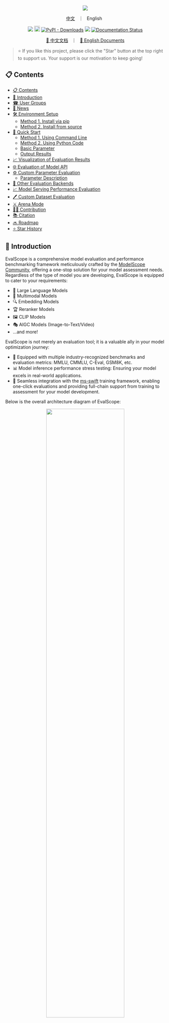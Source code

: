 <p align="center">
    <br>
    <img src="docs/en/_static/images/evalscope_logo.png"/>
    <br>
<p>


<p align="center">
  <a href="README_zh.md">中文</a> &nbsp ｜ &nbsp English &nbsp
</p>

<p align="center">
<img src="https://img.shields.io/badge/python-%E2%89%A53.9-5be.svg">
<a href="https://badge.fury.io/py/evalscope"><img src="https://badge.fury.io/py/evalscope.svg" alt="PyPI version" height="18"></a>
<a href="https://pypi.org/project/evalscope"><img alt="PyPI - Downloads" src="https://static.pepy.tech/badge/evalscope"></a>
<a href="https://github.com/modelscope/evalscope/pulls"><img src="https://img.shields.io/badge/PR-welcome-55EB99.svg"></a>
<a href='https://evalscope.readthedocs.io/en/latest/?badge=latest'><img src='https://readthedocs.org/projects/evalscope/badge/?version=latest' alt='Documentation Status' /></a>
<p>

<p align="center">
<a href="https://evalscope.readthedocs.io/zh-cn/latest/"> 📖  中文文档</a> &nbsp ｜ &nbsp <a href="https://evalscope.readthedocs.io/en/latest/"> 📖  English Documents</a>
<p>

> ⭐ If you like this project, please click the "Star" button at the top right to support us. Your support is our motivation to keep going!

## 📋 Contents
- [📋 Contents](#-contents)
- [📝 Introduction](#-introduction)
- [☎ User Groups](#-user-groups)
- [🎉 News](#-news)
- [🛠️ Environment Setup](#️-environment-setup)
  - [Method 1. Install via pip](#method-1-install-via-pip)
  - [Method 2. Install from source](#method-2-install-from-source)
- [🚀 Quick Start](#-quick-start)
  - [Method 1. Using Command Line](#method-1-using-command-line)
  - [Method 2. Using Python Code](#method-2-using-python-code)
  - [Basic Parameter](#basic-parameter)
  - [Output Results](#output-results)
- [📈 Visualization of Evaluation Results](#-visualization-of-evaluation-results)
- [🌐 Evaluation of Model API](#-evaluation-of-model-api)
- [⚙️ Custom Parameter Evaluation](#️-custom-parameter-evaluation)
  - [Parameter Description](#parameter-description)
- [🧪 Other Evaluation Backends](#-other-evaluation-backends)
- [📈 Model Serving Performance Evaluation](#-model-serving-performance-evaluation)
- [🖊️ Custom Dataset Evaluation](#️-custom-dataset-evaluation)
- [⚔️ Arena Mode](#️-arena-mode)
- [👷‍♂️ Contribution](#️-contribution)
- [📚 Citation](#-citation)
- [🔜 Roadmap](#-roadmap)
- [⭐ Star History](#-star-history)


## 📝 Introduction

EvalScope is a comprehensive model evaluation and performance benchmarking framework meticulously crafted by the [ModelScope Community](https://modelscope.cn/), offering a one-stop solution for your model assessment needs. Regardless of the type of model you are developing, EvalScope is equipped to cater to your requirements:

- 🧠 Large Language Models
- 🎨 Multimodal Models
- 🔍 Embedding Models
- 🏆 Reranker Models
- 🖼️ CLIP Models
- 🎭 AIGC Models (Image-to-Text/Video)
- ...and more!

EvalScope is not merely an evaluation tool; it is a valuable ally in your model optimization journey:

- 🏅 Equipped with multiple industry-recognized benchmarks and evaluation metrics: MMLU, CMMLU, C-Eval, GSM8K, etc.
- 📊 Model inference performance stress testing: Ensuring your model excels in real-world applications.
- 🚀 Seamless integration with the [ms-swift](https://github.com/modelscope/ms-swift) training framework, enabling one-click evaluations and providing full-chain support from training to assessment for your model development.

Below is the overall architecture diagram of EvalScope:

<p align="center">
  <img src="https://sail-moe.oss-cn-hangzhou.aliyuncs.com/yunlin/images/evalscope/doc/EvalScope%E6%9E%B6%E6%9E%84%E5%9B%BE.png" width="70%">
  <br>EvalScope Framework.
</p>

<details><summary>Framework Description</summary>

The architecture includes the following modules:
1. Input Layer
- **Model Sources**: API models (OpenAI API), local models (ModelScope)
- **Datasets**: Standard evaluation benchmarks (MMLU/GSM8k, etc.), custom data (MCQ/QA)

2. Core Functions
- **Multi-backend Evaluation**
   - Native backends: Unified evaluation for LLM/VLM/Embedding/T2I models
   - Integrated frameworks: OpenCompass/MTEB/VLMEvalKit/RAGAS

- **Performance Monitoring**
   - Model plugins: Supports various model service APIs
   - Data plugins: Supports multiple data formats
   - Metric tracking: TTFT/TPOP/Stability and other metrics

- **Tool Extensions**
   - Integration: Tool-Bench/Needle-in-a-Haystack/BFCL-v3

3. Output Layer
- **Structured Reports**: Supports JSON/Tables/Logs
- **Visualization Platforms**: Supports Gradio/Wandb/SwanLab

</details>

## ☎ User Groups

Please scan the QR code below to join our community groups:

[Discord Group](https://discord.com/invite/D27yfEFVz5)              |  WeChat Group | DingTalk Group
:-------------------------:|:-------------------------:|:-------------------------:
<img src="docs/asset/discord_qr.jpg" width="160" height="160">  |  <img src="docs/asset/wechat.png" width="160" height="160"> | <img src="docs/asset/dingding.png" width="160" height="160">


## 🎉 News

> [!IMPORTANT]
> **Version 1.0 Refactoring**
>
> Version 1.0 introduces a major overhaul of the evaluation framework, establishing a new, more modular and extensible API layer under `evalscope/api`. Key improvements include standardized data models for benchmarks, samples, and results; a registry-based design for components such as benchmarks and metrics; and a rewritten core evaluator that orchestrates the new architecture. Existing benchmark adapters have been migrated to this API, resulting in cleaner, more consistent, and easier-to-maintain implementations.

- 🔥 **[2025.09.04]** Added support for image editing task evaluation, including the [GEdit-Bench](https://modelscope.cn/datasets/stepfun-ai/GEdit-Bench) benchmark. For usage instructions, refer to the [documentation](https://evalscope.readthedocs.io/en/latest/user_guides/aigc/image_edit.html).
- 🔥 **[2025.08.22]** Version 1.0 Refactoring. Break changes, please [refer to](https://evalscope.readthedocs.io/en/latest/get_started/basic_usage.html#switching-to-version-v1-0).
- 🔥 **[2025.07.18]** The model stress testing now supports randomly generating image-text data for multimodal model evaluation. For usage instructions, refer to the [documentation](https://evalscope.readthedocs.io/en/latest/user_guides/stress_test/examples.html#id4).
- 🔥 **[2025.07.16]** Support for [τ-bench](https://github.com/sierra-research/tau-bench) has been added, enabling the evaluation of AI Agent performance and reliability in real-world scenarios involving dynamic user and tool interactions. For usage instructions, please refer to the [documentation](https://evalscope.readthedocs.io/zh-cn/latest/get_started/supported_dataset/llm.html#bench).
- 🔥 **[2025.07.14]** Support for "Humanity's Last Exam" ([Humanity's-Last-Exam](https://modelscope.cn/datasets/cais/hle)), a highly challenging evaluation benchmark. For usage instructions, refer to the [documentation](https://evalscope.readthedocs.io/en/latest/get_started/supported_dataset/llm.html#humanity-s-last-exam).
- 🔥 **[2025.07.03]** Refactored Arena Mode: now supports custom model battles, outputs a model leaderboard, and provides battle result visualization. See [reference](https://evalscope.readthedocs.io/en/latest/user_guides/arena.html) for details.
- 🔥 **[2025.06.28]** Optimized custom dataset evaluation: now supports evaluation without reference answers. Enhanced LLM judge usage, with built-in modes for "scoring directly without reference answers" and "checking answer consistency with reference answers". See [reference](https://evalscope.readthedocs.io/en/latest/advanced_guides/custom_dataset/llm.html#qa) for details.
- 🔥 **[2025.06.19]** Added support for the [BFCL-v3](https://modelscope.cn/datasets/AI-ModelScope/bfcl_v3) benchmark, designed to evaluate model function-calling capabilities across various scenarios. For more information, refer to the [documentation](https://evalscope.readthedocs.io/zh-cn/latest/third_party/bfcl_v3.html).
- 🔥 **[2025.06.02]** Added support for the Needle-in-a-Haystack test. Simply specify `needle_haystack` to conduct the test, and a corresponding heatmap will be generated in the `outputs/reports` folder, providing a visual representation of the model's performance. Refer to the [documentation](https://evalscope.readthedocs.io/en/latest/third_party/needle_haystack.html) for more details.
- 🔥 **[2025.05.29]** Added support for two long document evaluation benchmarks: [DocMath](https://modelscope.cn/datasets/yale-nlp/DocMath-Eval/summary) and [FRAMES](https://modelscope.cn/datasets/iic/frames/summary). For usage guidelines, please refer to the [documentation](https://evalscope.readthedocs.io/en/latest/get_started/supported_dataset/index.html).
- 🔥 **[2025.05.16]** Model service performance stress testing now supports setting various levels of concurrency and outputs a performance test report. [Reference example](https://evalscope.readthedocs.io/en/latest/user_guides/stress_test/quick_start.html#id3).
- 🔥 **[2025.05.13]** Added support for the [ToolBench-Static](https://modelscope.cn/datasets/AI-ModelScope/ToolBench-Static) dataset to evaluate model's tool-calling capabilities. Refer to the [documentation](https://evalscope.readthedocs.io/en/latest/third_party/toolbench.html) for usage instructions. Also added support for the [DROP](https://modelscope.cn/datasets/AI-ModelScope/DROP/dataPeview) and [Winogrande](https://modelscope.cn/datasets/AI-ModelScope/winogrande_val) benchmarks to assess the reasoning capabilities of models.
<details><summary>More</summary>

- 🔥 **[2025.04.29]** Added Qwen3 Evaluation Best Practices, [welcome to read 📖](https://evalscope.readthedocs.io/en/latest/best_practice/qwen3.html)
- 🔥 **[2025.04.27]** Support for text-to-image evaluation: Supports 8 metrics including MPS, HPSv2.1Score, etc., and evaluation benchmarks such as EvalMuse, GenAI-Bench. Refer to the [user documentation](https://evalscope.readthedocs.io/en/latest/user_guides/aigc/t2i.html) for more details.
- 🔥 **[2025.04.10]** Model service stress testing tool now supports the `/v1/completions` endpoint (the default endpoint for vLLM benchmarking)
- 🔥 **[2025.04.08]** Support for evaluating embedding model services compatible with the OpenAI API has been added. For more details, check the [user guide](https://evalscope.readthedocs.io/en/latest/user_guides/backend/rageval_backend/mteb.html#configure-evaluation-parameters).
- 🔥 **[2025.03.27]** Added support for [AlpacaEval](https://www.modelscope.cn/datasets/AI-ModelScope/alpaca_eval/dataPeview) and [ArenaHard](https://modelscope.cn/datasets/AI-ModelScope/arena-hard-auto-v0.1/summary) evaluation benchmarks. For usage notes, please refer to the [documentation](https://evalscope.readthedocs.io/en/latest/get_started/supported_dataset/index.html)
- 🔥 **[2025.03.20]** The model inference service stress testing now supports generating prompts of specified length using random values. Refer to the [user guide](https://evalscope.readthedocs.io/en/latest/user_guides/stress_test/examples.html#using-the-random-dataset) for more details.
- 🔥 **[2025.03.13]** Added support for the [LiveCodeBench](https://www.modelscope.cn/datasets/AI-ModelScope/code_generation_lite/summary) code evaluation benchmark, which can be used by specifying `live_code_bench`. Supports evaluating QwQ-32B on LiveCodeBench, refer to the [best practices](https://evalscope.readthedocs.io/en/latest/best_practice/eval_qwq.html).
- 🔥 **[2025.03.11]** Added support for the [SimpleQA](https://modelscope.cn/datasets/AI-ModelScope/SimpleQA/summary) and [Chinese SimpleQA](https://modelscope.cn/datasets/AI-ModelScope/Chinese-SimpleQA/summary) evaluation benchmarks. These are used to assess the factual accuracy of models, and you can specify `simple_qa` and `chinese_simpleqa` for use. Support for specifying a judge model is also available. For more details, refer to the [relevant parameter documentation](https://evalscope.readthedocs.io/en/latest/get_started/parameters.html).
- 🔥 **[2025.03.07]** Added support for the [QwQ-32B](https://modelscope.cn/models/Qwen/QwQ-32B/summary) model, evaluate the model's reasoning ability and reasoning efficiency, refer to [📖 Best Practices for QwQ-32B Evaluation](https://evalscope.readthedocs.io/en/latest/best_practice/eval_qwq.html) for more details.
- 🔥 **[2025.03.04]** Added support for the [SuperGPQA](https://modelscope.cn/datasets/m-a-p/SuperGPQA/summary) dataset, which covers 13 categories, 72 first-level disciplines, and 285 second-level disciplines, totaling 26,529 questions. You can use it by specifying `super_gpqa`.
- 🔥 **[2025.03.03]** Added support for evaluating the IQ and EQ of models. Refer to [📖 Best Practices for IQ and EQ Evaluation](https://evalscope.readthedocs.io/en/latest/best_practice/iquiz.html) to find out how smart your AI is!
- 🔥 **[2025.02.27]** Added support for evaluating the reasoning efficiency of models. Refer to [📖 Best Practices for Evaluating Thinking Efficiency](https://evalscope.readthedocs.io/en/latest/best_practice/think_eval.html). This implementation is inspired by the works [Overthinking](https://doi.org/10.48550/arXiv.2412.21187) and [Underthinking](https://doi.org/10.48550/arXiv.2501.18585).
- 🔥 **[2025.02.25]** Added support for two model inference-related evaluation benchmarks: [MuSR](https://modelscope.cn/datasets/AI-ModelScope/MuSR) and [ProcessBench](https://www.modelscope.cn/datasets/Qwen/ProcessBench/summary). To use them, simply specify `musr` and `process_bench` respectively in the datasets parameter.
- 🔥 **[2025.02.18]** Supports the AIME25 dataset, which contains 15 questions (Grok3 scored 93 on this dataset).
- 🔥 **[2025.02.13]** Added support for evaluating DeepSeek distilled models, including AIME24, MATH-500, and GPQA-Diamond datasets，refer to [best practice](https://evalscope.readthedocs.io/en/latest/best_practice/deepseek_r1_distill.html); Added support for specifying the `eval_batch_size` parameter to accelerate model evaluation.
- 🔥 **[2025.01.20]** Support for visualizing evaluation results, including single model evaluation results and multi-model comparison, refer to the [📖 Visualizing Evaluation Results](https://evalscope.readthedocs.io/en/latest/get_started/visualization.html) for more details; Added [`iquiz`](https://modelscope.cn/datasets/AI-ModelScope/IQuiz/summary) evaluation example, evaluating the IQ and EQ of the model.
- 🔥 **[2025.01.07]** Native backend: Support for model API evaluation is now available. Refer to the [📖 Model API Evaluation Guide](https://evalscope.readthedocs.io/en/latest/get_started/basic_usage.html#api) for more details. Additionally, support for the `ifeval` evaluation benchmark has been added.
- 🔥🔥 **[2024.12.31]** Support for adding benchmark evaluations, refer to the [📖 Benchmark Evaluation Addition Guide](https://evalscope.readthedocs.io/en/latest/advanced_guides/add_benchmark.html); support for custom mixed dataset evaluations, allowing for more comprehensive model evaluations with less data, refer to the [📖 Mixed Dataset Evaluation Guide](https://evalscope.readthedocs.io/en/latest/advanced_guides/collection/index.html).
- 🔥 **[2024.12.13]** Model evaluation optimization: no need to pass the `--template-type` parameter anymore; supports starting evaluation with `evalscope eval --args`. Refer to the [📖 User Guide](https://evalscope.readthedocs.io/en/latest/get_started/basic_usage.html) for more details.
- 🔥 **[2024.11.26]** The model inference service performance evaluator has been completely refactored: it now supports local inference service startup and Speed Benchmark; asynchronous call error handling has been optimized. For more details, refer to the [📖 User Guide](https://evalscope.readthedocs.io/en/latest/user_guides/stress_test/index.html).
- 🔥 **[2024.10.31]** The best practice for evaluating Multimodal-RAG has been updated, please check the [📖 Blog](https://evalscope.readthedocs.io/zh-cn/latest/blog/RAG/multimodal_RAG.html#multimodal-rag) for more details.
- 🔥 **[2024.10.23]** Supports multimodal RAG evaluation, including the assessment of image-text retrieval using [CLIP_Benchmark](https://evalscope.readthedocs.io/en/latest/user_guides/backend/rageval_backend/clip_benchmark.html), and extends [RAGAS](https://evalscope.readthedocs.io/en/latest/user_guides/backend/rageval_backend/ragas.html) to support end-to-end multimodal metrics evaluation.
- 🔥 **[2024.10.8]** Support for RAG evaluation, including independent evaluation of embedding models and rerankers using [MTEB/CMTEB](https://evalscope.readthedocs.io/en/latest/user_guides/backend/rageval_backend/mteb.html), as well as end-to-end evaluation using [RAGAS](https://evalscope.readthedocs.io/en/latest/user_guides/backend/rageval_backend/ragas.html).
- 🔥 **[2024.09.18]** Our documentation has been updated to include a blog module, featuring some technical research and discussions related to evaluations. We invite you to [📖 read it](https://evalscope.readthedocs.io/en/refact_readme/blog/index.html).
- 🔥 **[2024.09.12]** Support for LongWriter evaluation, which supports 10,000+ word generation. You can use the benchmark [LongBench-Write](evalscope/third_party/longbench_write/README.md) to measure the long output quality as well as the output length.
- 🔥 **[2024.08.30]** Support for custom dataset evaluations, including text datasets and multimodal image-text datasets.
- 🔥 **[2024.08.20]** Updated the official documentation, including getting started guides, best practices, and FAQs. Feel free to [📖read it here](https://evalscope.readthedocs.io/en/latest/)!
- 🔥 **[2024.08.09]** Simplified the installation process, allowing for pypi installation of vlmeval dependencies; optimized the multimodal model evaluation experience, achieving up to 10x acceleration based on the OpenAI API evaluation chain.
- 🔥 **[2024.07.31]** Important change: The package name `llmuses` has been changed to `evalscope`. Please update your code accordingly.
- 🔥 **[2024.07.26]** Support for **VLMEvalKit** as a third-party evaluation framework to initiate multimodal model evaluation tasks.
- 🔥 **[2024.06.29]** Support for **OpenCompass** as a third-party evaluation framework, which we have encapsulated at a higher level, supporting pip installation and simplifying evaluation task configuration.
- 🔥 **[2024.06.13]** EvalScope seamlessly integrates with the fine-tuning framework SWIFT, providing full-chain support from LLM training to evaluation.
- 🔥 **[2024.06.13]** Integrated the Agent evaluation dataset ToolBench.

</details>

## 🛠️ Environment Setup

### Method 1. Install via pip

We recommend using conda to manage your environment and pip to install dependencies. This allows you to use the latest evalscope PyPI package.

1. Create a conda environment (optional)
```shell
# Python 3.10 is recommended
conda create -n evalscope python=3.10

# Activate the conda environment
conda activate evalscope
```
2. Install dependencies via pip
```shell
pip install evalscope
```
3. Install additional dependencies (optional)
  - To use model service inference benchmarking features, install the perf dependency:
    ```shell
    pip install 'evalscope[perf]'
    ```
  - To use visualization features, install the app dependency:
    ```shell
    pip install 'evalscope[app]'
    ```
  - If you need to use other evaluation backends, you can install OpenCompass, VLMEvalKit, or RAGEval as needed:
    ```shell
    pip install 'evalscope[opencompass]'
    pip install 'evalscope[vlmeval]'
    pip install 'evalscope[rag]'
    ```
  - To install all dependencies:
    ```shell
    pip install 'evalscope[all]'
    ```

> [!NOTE]
> The project has been renamed to `evalscope`. For version `v0.4.3` or earlier, you can install it with:
> ```shell
>  pip install llmuses<=0.4.3
> ```
> Then, import related dependencies using `llmuses`:
> ```python
> from llmuses import ...
> ```

### Method 2. Install from source

Installing from source allows you to use the latest code and makes it easier for further development and debugging.

1. Clone the source code
```shell
git clone https://github.com/modelscope/evalscope.git
```
2. Install dependencies
```shell
cd evalscope/

pip install -e .
```
3. Install additional dependencies
 - To use model service inference benchmarking features, install the perf dependency:
   ```shell
   pip install '.[perf]'
   ```
 - To use visualization features, install the app dependency:
   ```shell
   pip install '.[app]'
   ```
 - If you need to use other evaluation backends, you can install OpenCompass, VLMEvalKit, or RAGEval as needed:
   ```shell
   pip install '.[opencompass]'
   pip install '.[vlmeval]'
   pip install '.[rag]'
   ```
 - To install all dependencies:
   ```shell
   pip install '.[all]'
   ```


## 🚀 Quick Start

To evaluate a model on specified datasets using default configurations, this framework supports two ways to initiate evaluation tasks: using the command line or using Python code.

### Method 1. Using Command Line

Execute the `eval` command in any directory:
```bash
evalscope eval \
 --model Qwen/Qwen2.5-0.5B-Instruct \
 --datasets gsm8k arc \
 --limit 5
```

### Method 2. Using Python Code

When using Python code for evaluation, you need to submit the evaluation task using the `run_task` function, passing a `TaskConfig` as a parameter. It can also be a Python dictionary, yaml file path, or json file path, for example:

**Using `TaskConfig`**

```python
from evalscope import run_task, TaskConfig

task_cfg = TaskConfig(
    model='Qwen/Qwen2.5-0.5B-Instruct',
    datasets=['gsm8k', 'arc'],
    limit=5
)

run_task(task_cfg=task_cfg)
```
<details><summary>More Startup Methods</summary>

**Using Python Dictionary**

```python
from evalscope.run import run_task

task_cfg = {
    'model': 'Qwen/Qwen2.5-0.5B-Instruct',
    'datasets': ['gsm8k', 'arc'],
    'limit': 5
}

run_task(task_cfg=task_cfg)
```

**Using `yaml` file**

`config.yaml`:
```yaml
model: Qwen/Qwen2.5-0.5B-Instruct
datasets:
  - gsm8k
  - arc
limit: 5
```

```python
from evalscope.run import run_task

run_task(task_cfg="config.yaml")
```

**Using `json` file**

`config.json`:
```json
{
    "model": "Qwen/Qwen2.5-0.5B-Instruct",
    "datasets": ["gsm8k", "arc"],
    "limit": 5
}
```

```python
from evalscope.run import run_task

run_task(task_cfg="config.json")
```
</details>

### Basic Parameter
- `--model`: Specifies the `model_id` of the model in [ModelScope](https://modelscope.cn/), which can be automatically downloaded, e.g., [Qwen/Qwen2.5-0.5B-Instruct](https://modelscope.cn/models/Qwen/Qwen2.5-0.5B-Instruct/summary); or use the local path of the model, e.g., `/path/to/model`
- `--datasets`: Dataset names, supports inputting multiple datasets separated by spaces. Datasets will be automatically downloaded from modelscope. For supported datasets, refer to the [Dataset List](https://evalscope.readthedocs.io/en/latest/get_started/supported_dataset/index.html)
- `--limit`: Maximum amount of evaluation data for each dataset. If not specified, it defaults to evaluating all data. Can be used for quick validation

### Output Results
```text
+-----------------------+----------------+-----------------+-----------------+---------------+-------+---------+
| Model Name            | Dataset Name   | Metric Name     | Category Name   | Subset Name   |   Num |   Score |
+=======================+================+=================+=================+===============+=======+=========+
| Qwen2.5-0.5B-Instruct | gsm8k          | AverageAccuracy | default         | main          |     5 |     0.4 |
+-----------------------+----------------+-----------------+-----------------+---------------+-------+---------+
| Qwen2.5-0.5B-Instruct | ai2_arc        | AverageAccuracy | default         | ARC-Easy      |     5 |     0.8 |
+-----------------------+----------------+-----------------+-----------------+---------------+-------+---------+
| Qwen2.5-0.5B-Instruct | ai2_arc        | AverageAccuracy | default         | ARC-Challenge |     5 |     0.4 |
+-----------------------+----------------+-----------------+-----------------+---------------+-------+---------+
```

## 📈 Visualization of Evaluation Results

1. Install the dependencies required for visualization, including gradio, plotly, etc.
```bash
pip install 'evalscope[app]'
```

2. Start the Visualization Service

Run the following command to start the visualization service.
```bash
evalscope app
```
You can access the visualization service in the browser if the following output appears.
```text
* Running on local URL:  http://127.0.0.1:7861

To create a public link, set `share=True` in `launch()`.
```

<table>
  <tr>
    <td style="text-align: center;">
      <img src="docs/en/get_started/images/setting.png" alt="Setting" style="width: 75%;" />
      <p>Setting Interface</p>
    </td>
    <td style="text-align: center;">
      <img src="docs/en/get_started/images/model_compare.png" alt="Model Compare" style="width: 100%;" />
      <p>Model Comparison</p>
    </td>
  </tr>
  <tr>
    <td style="text-align: center;">
      <img src="docs/en/get_started/images/report_overview.png" alt="Report Overview" style="width: 100%;" />
      <p>Report Overview</p>
    </td>
    <td style="text-align: center;">
      <img src="docs/en/get_started/images/report_details.png" alt="Report Details" style="width: 80%;" />
      <p>Report Details</p>
    </td>
  </tr>
</table>

For more details, refer to: [📖 Visualization of Evaluation Results](https://evalscope.readthedocs.io/en/latest/get_started/visualization.html)

## 🌐 Evaluation of Model API

Specify the model API service address (api_url) and API Key (api_key) to evaluate the deployed model API service. In this case, the `eval-type` parameter must be specified as `service`, for example:

For example, to launch a model service using [vLLM](https://github.com/vllm-project/vllm):

```shell
export VLLM_USE_MODELSCOPE=True && python -m vllm.entrypoints.openai.api_server --model Qwen/Qwen2.5-0.5B-Instruct --served-model-name qwen2.5 --trust_remote_code --port 8801
```
Then, you can use the following command to evaluate the model API service:
```shell
evalscope eval \
 --model qwen2.5 \
 --api-url http://127.0.0.1:8801/v1 \
 --api-key EMPTY \
 --eval-type service \
 --datasets gsm8k \
 --limit 10
```

## ⚙️ Custom Parameter Evaluation

For more customized evaluations, such as customizing model parameters or dataset parameters, you can use the following command. The evaluation startup method is the same as simple evaluation. Below shows how to start the evaluation using the `eval` command:

```shell
evalscope eval \
 --model Qwen/Qwen3-0.6B \
 --model-args '{"revision": "master", "precision": "torch.float16", "device_map": "auto"}' \
 --generation-config '{"do_sample":true,"temperature":0.6,"max_tokens":512,"chat_template_kwargs":{"enable_thinking": false}}' \
 --dataset-args '{"gsm8k": {"few_shot_num": 0, "few_shot_random": false}}' \
 --datasets gsm8k \
 --limit 10
```

### Parameter Description
- `--model-args`: Model loading parameters, passed as a JSON string:
  - `revision`: Model version
  - `precision`: Model precision
  - `device_map`: Device allocation for the model
- `--generation-config`: Generation parameters, passed as a JSON string and parsed as a dictionary:
  - `do_sample`: Whether to use sampling
  - `temperature`: Generation temperature
  - `max_tokens`: Maximum length of generated tokens
  - `chat_template_kwargs`: Model inference template parameters
- `--dataset-args`: Settings for the evaluation dataset, passed as a JSON string where the key is the dataset name and the value is the parameters. Note that these need to correspond one-to-one with the values in the `--datasets` parameter:
  - `few_shot_num`: Number of few-shot examples
  - `few_shot_random`: Whether to randomly sample few-shot data; if not set, defaults to `true`

Reference: [Full Parameter Description](https://evalscope.readthedocs.io/en/latest/get_started/parameters.html)


## 🧪 Other Evaluation Backends
EvalScope supports using third-party evaluation frameworks to initiate evaluation tasks, which we call Evaluation Backend. Currently supported Evaluation Backend includes:
- **Native**: EvalScope's own **default evaluation framework**, supporting various evaluation modes including single model evaluation, arena mode, and baseline model comparison mode.
- [OpenCompass](https://github.com/open-compass/opencompass): Initiate OpenCompass evaluation tasks through EvalScope. Lightweight, easy to customize, supports seamless integration with the LLM fine-tuning framework ms-swift. [📖 User Guide](https://evalscope.readthedocs.io/en/latest/user_guides/backend/opencompass_backend.html)
- [VLMEvalKit](https://github.com/open-compass/VLMEvalKit): Initiate VLMEvalKit multimodal evaluation tasks through EvalScope. Supports various multimodal models and datasets, and offers seamless integration with the LLM fine-tuning framework ms-swift. [📖 User Guide](https://evalscope.readthedocs.io/en/latest/user_guides/backend/vlmevalkit_backend.html)
- **RAGEval**: Initiate RAG evaluation tasks through EvalScope, supporting independent evaluation of embedding models and rerankers using [MTEB/CMTEB](https://evalscope.readthedocs.io/en/latest/user_guides/backend/rageval_backend/mteb.html), as well as end-to-end evaluation using [RAGAS](https://evalscope.readthedocs.io/en/latest/user_guides/backend/rageval_backend/ragas.html): [📖 User Guide](https://evalscope.readthedocs.io/en/latest/user_guides/backend/rageval_backend/index.html)
- **ThirdParty**: Third-party evaluation tasks, such as [ToolBench](https://evalscope.readthedocs.io/en/latest/third_party/toolbench.html) and [LongBench-Write](https://evalscope.readthedocs.io/en/latest/third_party/longwriter.html).


## 📈 Model Serving Performance Evaluation
A stress testing tool focused on large language models, which can be customized to support various dataset formats and different API protocol formats.

Reference: Performance Testing [📖 User Guide](https://evalscope.readthedocs.io/en/latest/user_guides/stress_test/index.html)

**Output example**

![multi_perf](docs/en/user_guides/stress_test/images/multi_perf.png)


**Supports wandb for recording results**

![wandb sample](https://modelscope.oss-cn-beijing.aliyuncs.com/resource/wandb_sample.png)

**Supports swanlab for recording results**

![swanlab sample](https://sail-moe.oss-cn-hangzhou.aliyuncs.com/yunlin/images/evalscope/swanlab.png)

**Supports Speed Benchmark**

It supports speed testing and provides speed benchmarks similar to those found in the [official Qwen](https://qwen.readthedocs.io/en/latest/benchmark/speed_benchmark.html) reports:

```text
Speed Benchmark Results:
+---------------+-----------------+----------------+
| Prompt Tokens | Speed(tokens/s) | GPU Memory(GB) |
+---------------+-----------------+----------------+
|       1       |      50.69      |      0.97      |
|     6144      |      51.36      |      1.23      |
|     14336     |      49.93      |      1.59      |
|     30720     |      49.56      |      2.34      |
+---------------+-----------------+----------------+
```

## 🖊️ Custom Dataset Evaluation
EvalScope supports custom dataset evaluation. For detailed information, please refer to the Custom Dataset Evaluation [📖User Guide](https://evalscope.readthedocs.io/en/latest/advanced_guides/custom_dataset/index.html)


## ⚔️ Arena Mode

Arena mode allows you to configure multiple candidate models and specify a baseline model. Evaluation is performed by pairwise battles between each candidate model and the baseline model, with the final output including each model's win rate and ranking. This method is suitable for comparative evaluation among multiple models, providing an intuitive reflection of each model's strengths and weaknesses. Refer to: Arena Mode [📖 User Guide](https://evalscope.readthedocs.io/en/latest/user_guides/arena.html)

```text
Model           WinRate (%)  CI (%)
------------  -------------  ---------------
qwen2.5-72b            69.3  (-13.3 / +12.2)
qwen2.5-7b             50    (+0.0 / +0.0)
qwen2.5-0.5b            4.7  (-2.5 / +4.4)
```

## 👷‍♂️ Contribution

EvalScope, as the official evaluation tool of [ModelScope](https://modelscope.cn), is continuously optimizing its benchmark evaluation features! We invite you to refer to the [Contribution Guide](https://evalscope.readthedocs.io/en/latest/advanced_guides/add_benchmark.html) to easily add your own evaluation benchmarks and share your contributions with the community. Let’s work together to support the growth of EvalScope and make our tools even better! Join us now!

<a href="https://github.com/modelscope/evalscope/graphs/contributors" target="_blank">
  <table>
    <tr>
      <th colspan="2">
        <br><img src="https://contrib.rocks/image?repo=modelscope/evalscope"><br><br>
      </th>
    </tr>
  </table>
</a>

## 📚 Citation

```bibtex
@misc{evalscope_2024,
    title={{EvalScope}: Evaluation Framework for Large Models},
    author={ModelScope Team},
    year={2024},
    url={https://github.com/modelscope/evalscope}
}
```

## 🔜 Roadmap
- [x] Support for better evaluation report visualization
- [x] Support for mixed evaluations across multiple datasets
- [x] RAG evaluation
- [x] VLM evaluation
- [x] Agents evaluation
- [x] vLLM
- [ ] Distributed evaluating
- [x] Multi-modal evaluation
- [ ] Benchmarks
  - [x] BFCL-v3
  - [x] GPQA
  - [x] MBPP


## ⭐ Star History

[![Star History Chart](https://api.star-history.com/svg?repos=modelscope/evalscope&type=Date)](https://star-history.com/#modelscope/evalscope&Date)
